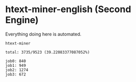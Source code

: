 # htext-miner-english (Second Engine)

Everything doing here is automated.

```
htext-miner

total: 3735/9523 (39.22083377087052%)

job0: 840
job1: 949
job2: 1274
job3: 672
```